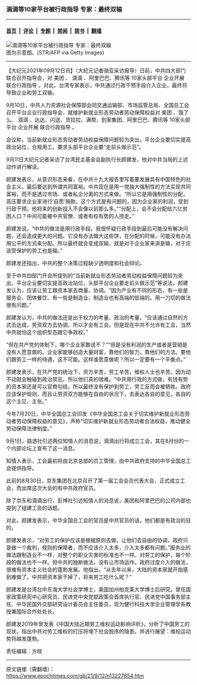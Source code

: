 ### 滴滴等10家平台被行政指导 专家：最终双输

---

#### [首页](../../../..?n13227654) &nbsp;|&nbsp; [评论](../../../../../epoch-comment?n13227654) &nbsp;|&nbsp; [专题](../../../../../epoch-special?n13227654) &nbsp;|&nbsp; [禁闻](../../../../../epoch-news?n13227654) &nbsp;|&nbsp; [禁书](../../../../../books?n13227654) &nbsp;|&nbsp; [翻墙](https://github.com/gfw-breaker/nogfw/blob/master/README.md?n13227654)


<div><img alt="滴滴等10家平台被行政指导 专家：最终双输" class="attachment-djy_600_400 size-djy_600_400 wp-post-image" src="https://i.epochtimes.com/assets/uploads/2021/08/id13153039-1.jpeg"/>
<div class="caption">
 图为示意图。(STR/AFP via Getty Images)
</div></div><hr/><div class="post_content" id="artbody" itemprop="articleBody">
 <!-- article content begin -->
 <p>
  【大纪元2021年09月12日讯】（大纪元记者骆亚采访报导）日前，中共四大部门联合召开指导会，对
  <ok href="https://www.epochtimes.com/gb/tag/%E7%BE%8E%E5%9B%A2.html">
   美团
  </ok>
  、
  <ok href="https://www.epochtimes.com/gb/tag/%E6%BB%B4%E6%BB%B4.html">
   滴滴
  </ok>
  、阿里巴巴、腾讯等
  <ok href="https://www.epochtimes.com/gb/tag/10%E5%AE%B6%E5%A4%B4%E9%83%A8%E5%B9%B3%E5%8F%B0.html">
   10家头部平台
  </ok>
  企业开展
  <ok href="https://www.epochtimes.com/gb/tag/%E8%81%94%E5%90%88%E8%A1%8C%E6%94%BF%E6%8C%87%E5%AF%BC.html">
   联合行政指导
  </ok>
  。对此，台湾专家表示，中共通过行政干预手段介入企业，最终将导致企业和劳工双输。
 </p>
 <p>
  9月10日，中共人力资源社会保障部会同交通运输部、市场监管总局、全国总工会召开平台企业行政指导会，就维护新就业形态劳动者劳动保障权益对
  <ok href="https://www.epochtimes.com/gb/tag/%E7%BE%8E%E5%9B%A2.html">
   美团
  </ok>
  、饿了么、
  <ok href="https://www.epochtimes.com/gb/tag/%E6%BB%B4%E6%BB%B4.html">
   滴滴
  </ok>
  、达达、闪送、货拉拉、满帮、到家集团、阿里巴巴、腾讯等
  <ok href="https://www.epochtimes.com/gb/tag/10%E5%AE%B6%E5%A4%B4%E9%83%A8%E5%B9%B3%E5%8F%B0.html">
   10家头部平台
  </ok>
  企业开展
  <ok href="https://www.epochtimes.com/gb/tag/%E8%81%94%E5%90%88%E8%A1%8C%E6%94%BF%E6%8C%87%E5%AF%BC.html">
   联合行政指导
  </ok>
  。
 </p>
 <p>
  会议称，当前新就业形态劳动者劳动权益保障问题较为突出，平台企业要切实提高政治站位，合规用工。要求头部平台企业要“走前头做示范”。
 </p>
 <p>
  9月11日大纪元记者采访了台湾民主基金会副执行长颜建发，他对中共当局的上述动作进行解读。
 </p>
 <p>
  颜建发表示，从意识形态来看，在中共十九大报告里写着要发展具有中国特色的社会主义，最后要达到所谓共同富裕。中共现在是用一党独大强制性的方法实现共同富裕，而不是透过市场、或者私企分离的方式来做。“所以它是用强制性的分配，高压要求企业家进行‘自愿’捐款。这个方式是有问题的，因为企业家的利润，受到行政干预。他将来的创新投入不会像以前那么多。”“分配上，会不会分配给六亿贫困人口？中间可能被中共官僚、或者有权有势的人捞走。”
 </p>
 <p>
  颜建发说，“中共的做法是用行政手段。我很怀疑行政手段到最后可能没有解决问题，还会造成更大的问题。它没有办法做大这些饼，在分配的时候，可能没有办法用公平的方式来分配。所以最终就会变成双输，就是对于企业家来讲是输，对于应该受保护的劳工也是输。”
 </p>
 <p>
  颜建发还指出，中共的整个决策过程缺少透明度和社会辩论。
 </p>
 <p>
  至于中共四部门开会所提到的“当前新就业形态劳动者劳动权益保障问题较为突出，平台企业要切实提高政治站位，头部平台企业要走前头做示范”等说法，颜建发认为，应该让劳工跟资本家去商量、协调。“因为产业有不同的形态，有一些是服务业、团体餐饮、有一些是制造业，制造业也有高端的低端的。用一刀切的做法很有问题。”
 </p>
 <p>
  颜建发认为，中共的做法还是出于权力的考量、政治的考量。“应该通过自然的方式去达成，劳资双方去协调，所以才会有工会。但是现在中共不允许有工会，当然中共就怕这个组织型态跟它争政权。”
 </p>
 <p>
  “但在共产党的体制下，哪个企业家敢说不？”“但是没有利润的生产或者是营销是没有人愿意做的。企业家能够创造大量财富，靠他们的智力，靠他们的方法。要他们跟劳工一样的待遇，这不可能。这样谁愿意做呢？所以一定要有一个平衡点。”
 </p>
 <p>
  颜建发表示，在共产党的统治下，资方辛苦，劳工辛苦，维权人士也辛苦，因为动不动就会触碰到政治禁忌。所以他们真的很难。“中共用行政的方式做，有钱有势的资本家还是可以官商勾结。所以最终没有保护到劳工，劳工反而会被牺牲。政府应该保护规则，而且让劳资双方能够在自由的状况下，去表达各自的意见，各自的这个主见、主张。”
 </p>
 <p>
  今年7月20日，中华全国总工会印发《中华全国总工会关于切实维护新就业形态劳动者劳动保障权益的意见》，声称“切实维护新就业形态劳动者合法权益，推动健全劳动保障法律制度。”
 </p>
 <p>
  9月1日，路透社引述两位知情人的消息说，滴滴出行将成立工会，其在8月份的一个内部论坛上宣布了这一消息。
 </p>
 <p>
  知情人表示，工会最初将由北京总部的员工管理，由中共政府支持的中华全国总工会提供指导。
 </p>
 <p>
  此前的8月30日，京东集团在北京召开了第一届工会会员代表大会，正式成立工会，而出席这次大会的有中共政府官员。
 </p>
 <p>
  除了京东和滴滴出行，彭博社引述知情人的消息说，美团和阿里巴巴的公司内部也提到了组建工会的话题。
 </p>
 <p>
  对此，颜建发表示，中华全国总工会的官员是中共官员的话，他们都是有政治的目的。
 </p>
 <p>
  颜建发表示，“对劳工的保护应该是根据原则去做，让他们去自由的协调，政府只是做一个裁判，规则的保障者，而不应该介入太多，介入太多都有问题。”服务业的做法跟制造业不一样，对整个的职业灾害的标准也不一样。对劳工的保护，每个阶段的做法也不一样。但中共的独断做法，没有让市场运作。政府过度介入的做法，很难有资本主义社会的蓬勃发展。他指出，“从去年以来，大陆的资本家就开始感到难做了。中共把资本家干掉了，将来劳工吃什么呢？”
 </p>
 <p>
  颜建发是台湾台中东海大学社会学博士，美国加州柏克莱大学博士后研究，曾任国家政策研究中心研究员、民进党中央党部政策会首席执行官、民进党中国事务部主任、中华民国外交部研究设计委员会主任委员，现为健行科技大学企业管理学系教授兼国际合作处处长。
 </p>
 <p>
  颜建发2019年曾发表《中国大陆近期劳工维权运动影响评析》，分析了中国劳工的现状，指出中共对劳工维权的打压将埋下社会脱序的隐患。并进行展望：维权运动势将越发蓬勃。
 </p>
 <p>
  责任编辑：方晓
 </p>
 <!-- article content end -->
 <div id="below_article_ad">
 </div>
</div>


---

原文链接（需翻墙）：https://www.epochtimes.com/gb/21/9/12/n13227654.htm
